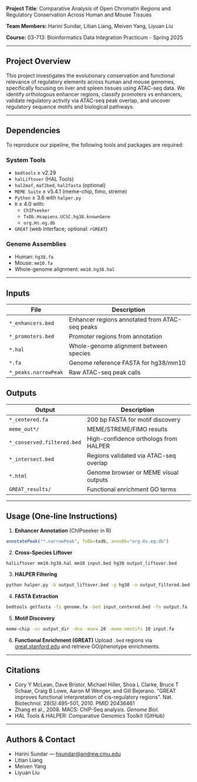 **Project Title**: Comparative Analysis of Open Chromatin Regions and Regulatory Conservation Across Human and Mouse Tissues

**Team Members:** Harini Sundar, Litian Liang, Meiven Yang, Liyuan Liu

**Course:** 03-713: Bioinformatics Data Integration Practicum - Spring 2025

---

## Project Overview
This project investigates the evolutionary conservation and functional relevance of regulatory elements across human and mouse genomes, specifically focusing on liver and spleen tissues using ATAC-seq data. We identify orthologous enhancer regions, classify promoters vs enhancers, validate regulatory activity via ATAC-seq peak overlap, and uncover regulatory sequence motifs and biological pathways.

---

## Dependencies
To reproduce our pipeline, the following tools and packages are required:

### System Tools
- `bedtools` ≥ v2.29
- `halLiftover` (HAL Tools)
- `hal2maf`, `maf2bed`, `hal2fasta` (optional)
- `MEME Suite` ≥ v5.4.1 (meme-chip, fimo, streme)
- `Python` ≥ 3.6 with `halper.py`
- `R` ≥ 4.0 with:
  - `ChIPseeker`
  - `TxDb.Hsapiens.UCSC.hg38.knownGene`
  - `org.Hs.eg.db`
- `GREAT` (web interface; optional: `rGREAT`)

### Genome Assemblies
- Human: `hg38.fa`
- Mouse: `mm10.fa`
- Whole-genome alignment: `mm10.hg38.hal`

---

## Inputs
| File | Description |
|------|-------------|
| `*_enhancers.bed` | Enhancer regions annotated from ATAC-seq peaks |
| `*_promoters.bed` | Promoter regions from annotation |
| `*.hal` | Whole-genome alignment between species |
| `*.fa` | Genome reference FASTA for hg38/mm10 |
| `*_peaks.narrowPeak` | Raw ATAC-seq peak calls |

## Outputs
| Output | Description |
|--------|-------------|
| `*_centered.fa` | 200 bp FASTA for motif discovery |
| `meme_out*/` | MEME/STREME/FIMO results |
| `*_conserved.filtered.bed` | High-confidence orthologs from HALPER |
| `*_intersect.bed` | Regions validated via ATAC-seq overlap |
| `*.html` | Genome browser or MEME visual outputs |
| `GREAT_results/` | Functional enrichment GO terms |

---

## Usage (One-line Instructions)

1. **Enhancer Annotation** (ChIPseeker in R)
```r
annotatePeak("*.narrowPeak", TxDb=txdb, annoDb="org.Hs.eg.db")
```

2. **Cross-Species Liftover**
```bash
halLiftover mm10.hg38.hal mm10 input.bed hg38 output_liftover.bed
```

3. **HALPER Filtering**
```bash
python halper.py -b output_liftover.bed -g hg38 -o output_filtered.bed
```

4. **FASTA Extraction**
```bash
bedtools getfasta -fi genome.fa -bed input_centered.bed -fo output.fa
```

5. **Motif Discovery**
```bash
meme-chip -oc output_dir -dna -maxw 20 -meme-nmotifs 10 input.fa
```

6. **Functional Enrichment (GREAT)**
Upload `.bed` regions via [great.stanford.edu](http://great.stanford.edu/) and retrieve GO/phenotype enrichments.

---

## Citations
- Cory Y McLean, Dave Bristor, Michael Hiller, Shoa L Clarke, Bruce T Schaar, Craig B Lowe, Aaron M Wenger, and Gill Bejerano. "GREAT improves functional interpretation of cis-regulatory regions". Nat. Biotechnol. 28(5):495-501, 2010. PMID 20436461
- Zhang et al., 2008. MACS: ChIP-Seq analysis. *Genome Biol.*
- HAL Tools & HALPER: Comparative Genomics Toolkit (GitHub)

---

## Authors & Contact
- Harini Sundar — hsundar@andrew.cmu.edu
- Litian Liang
- Meiven Yang
- Liyuan Liu
